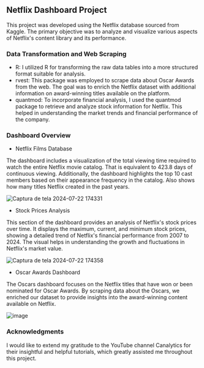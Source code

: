 ## Netflix Dashboard Project

This project was developed using the Netflix database sourced from Kaggle. The primary objective was to analyze and visualize various aspects of Netflix's content library and its performance.

 ### Data Transformation and Web Scraping

- R: I utilized R for transforming the raw data tables into a more structured format suitable for analysis.
- rvest: This package was employed to scrape data about Oscar Awards from the web. The goal was to enrich the Netflix dataset with additional information on award-winning titles available on the platform.
- quantmod: To incorporate financial analysis, I used the quantmod package to retrieve and analyze stock information for Netflix. This helped in understanding the market trends and financial performance of the company.

### Dashboard Overview

- Netflix Films Database

The dashboard includes a visualization of the total viewing time required to watch the entire Netflix movie catalog. That is equivalent to 423.8 days of continuous viewing. Additionally, the dashboard highlights the top 10 cast members based on their appearance frequency in the catalog. Also shows how many titles Netflix created in the past years.

![Captura de tela 2024-07-22 174331](https://github.com/user-attachments/assets/6cc8d608-0f25-4075-84e0-b99b2afb01ed)

- Stock Prices Analysis

This section of the dashboard provides an analysis of Netflix's stock prices over time. It displays the maximum, current, and minimum stock prices, showing a detailed trend of Netflix's financial performance from 2007 to 2024. The visual helps in understanding the growth and fluctuations in Netflix's market value.

![Captura de tela 2024-07-22 174358](https://github.com/user-attachments/assets/3fa34a38-cafc-4aae-b1a4-2c751b2fc39c)

- Oscar Awards Dashboard

The Oscars dashboard focuses on the Netflix titles that have won or been nominated for Oscar Awards. By scraping data about the Oscars, we enriched our dataset to provide insights into the award-winning content available on Netflix.

![image](https://github.com/user-attachments/assets/ecd5bec1-6829-407f-ad8b-649631e458a9)


### Acknowledgments
I would like to extend my gratitude to the YouTube channel Canalytics for their insightful and helpful tutorials, which greatly assisted me throughout this project.

